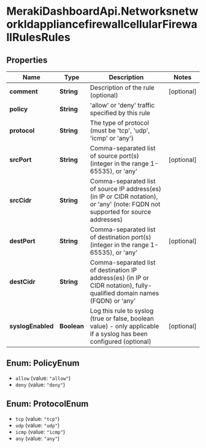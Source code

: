 # MerakiDashboardApi.NetworksnetworkIdappliancefirewallcellularFirewallRulesRules

## Properties
Name | Type | Description | Notes
------------ | ------------- | ------------- | -------------
**comment** | **String** | Description of the rule (optional) | [optional] 
**policy** | **String** | &#x27;allow&#x27; or &#x27;deny&#x27; traffic specified by this rule | 
**protocol** | **String** | The type of protocol (must be &#x27;tcp&#x27;, &#x27;udp&#x27;, &#x27;icmp&#x27; or &#x27;any&#x27;) | 
**srcPort** | **String** | Comma-separated list of source port(s) (integer in the range 1-65535), or &#x27;any&#x27; | [optional] 
**srcCidr** | **String** | Comma-separated list of source IP address(es) (in IP or CIDR notation), or &#x27;any&#x27; (note: FQDN not supported for source addresses) | 
**destPort** | **String** | Comma-separated list of destination port(s) (integer in the range 1-65535), or &#x27;any&#x27; | [optional] 
**destCidr** | **String** | Comma-separated list of destination IP address(es) (in IP or CIDR notation), fully-qualified domain names (FQDN) or &#x27;any&#x27; | 
**syslogEnabled** | **Boolean** | Log this rule to syslog (true or false, boolean value) - only applicable if a syslog has been configured (optional) | [optional] 

<a name="PolicyEnum"></a>
## Enum: PolicyEnum

* `allow` (value: `"allow"`)
* `deny` (value: `"deny"`)


<a name="ProtocolEnum"></a>
## Enum: ProtocolEnum

* `tcp` (value: `"tcp"`)
* `udp` (value: `"udp"`)
* `icmp` (value: `"icmp"`)
* `any` (value: `"any"`)


